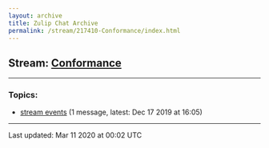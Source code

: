 ```yaml
---
layout: archive
title: Zulip Chat Archive
permalink: /stream/217410-Conformance/index.html
---
```


## Stream: [Conformance](https://hl7webmaster.github.io/zulip-hl7-org/stream/217410-Conformance/index.html)
---

### Topics:

* [stream events](topic/stream.20events.html) (1 message, latest: Dec 17 2019 at 16:05)

<hr><p>Last updated: Mar 11 2020 at 00:02 UTC</p>